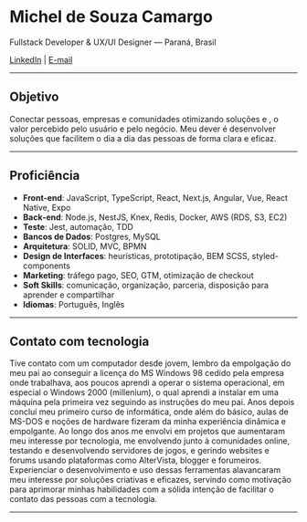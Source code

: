 # Michel de Souza Camargo

Fullstack Developer & UX/UI Designer — Paraná, Brasil

[LinkedIn](https://www.linkedin.com/in/michelscamargo/) | [E-mail](mailto:michelcamargo@outlook.com)

---

## Objetivo

Conectar pessoas, empresas e comunidades otimizando soluções e , o valor percebido pelo usuário e pelo negócio.
Meu dever é desenvolver soluções que facilitem o dia a dia das pessoas de forma clara e eficaz.

---

## Proficiência

- **Front‑end**: JavaScript, TypeScript, React, Next.js, Angular, Vue, React Native, Expo 
- **Back‑end**: Node.js, NestJS, Knex, Redis, Docker, AWS (RDS, S3, EC2)
- **Teste**: Jest, automação, TDD
- **Bancos de Dados**: Postgres, MySQL
- **Arquitetura**: SOLID, MVC, BPMN
- **Design de Interfaces**: heurísticas, prototipação, BEM SCSS, styled-components
- **Marketing**: tráfego pago, SEO, GTM, otimização de checkout
- **Soft Skills**: comunicação, organização, parceria, disposição para aprender e compartilhar
- **Idiomas**: Português, Inglês

---

## Contato com tecnologia

Tive contato com um computador desde jovem, lembro da empolgação do meu pai ao conseguir a licença do MS Windows 98 cedido pela empresa onde trabalhava, aos poucos aprendi a operar o sistema operacional, em especial o Windows 2000 (millenium), o qual aprendi a instalar em uma máquina pela primeira vez seguindo as instruções do meu pai.
Anos depois concluí meu primeiro curso de informática, onde além do básico, aulas de MS-DOS e noções de hardware fizeram da minha experiência dinâmica e empolgante. 
Ao longo dos anos me envolvi em projetos que aumentaram meu interesse por tecnologia, me envolvendo junto à comunidades online, testando e desenvolvendo servidores de jogos, e gerindo websites e forums usando plataformas como AlterVista, blogger e forumeiros. Experienciar o desenvolvimento e uso dessas ferramentas alavancaram meu interesse por soluções criativas e eficazes, servindo como motivação para aprimorar minhas habilidades com a sólida intenção de facilitar o contato das pessoas com a tecnologia.

---

